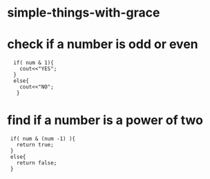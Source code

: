 # simple-things-with-grace
# check if a number is odd or even
```
  if( num & 1){
    cout<<"YES";
  }
  else{
    cout<<"NO";
   }
 ```
 # find if a number is a power of two
 ```
  if( num & (num -1) ){
    return true;
  }
  else{
    return false;
  }
```
